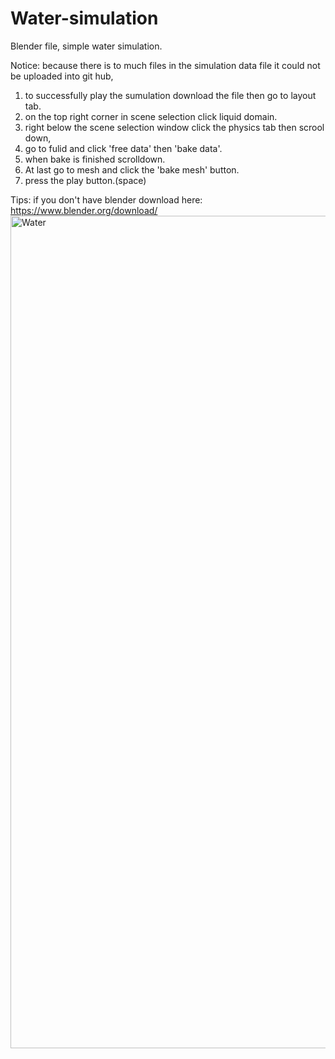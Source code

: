 # Water-simulation
Blender file, simple water simulation.

Notice: because there is to much files in the simulation data file it could not be uploaded into git hub,

1. to successfully play the sumulation download the file then go to layout tab.
2. on the top right corner in scene selection click liquid domain.
3. right below the scene selection window click the physics tab then scrool down,
4. go to fulid and click 'free data' then 'bake data'.
5. when bake is finished scrolldown.
6. At last go to mesh and click the 'bake mesh' button.
7. press the play button.(space)

Tips: if you don't have blender download here: https://www.blender.org/download/
<img width="1332" alt="Water" src="https://github.com/S0L0STUDI0/Water-simulation/assets/147620785/4f98410f-99db-4b6f-bada-39210f925f12">
